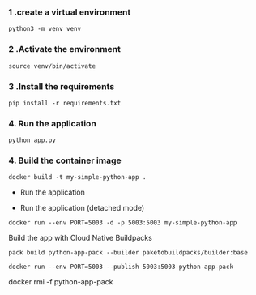 ### 1 .create a virtual environment
```
python3 -m venv venv
```

### 2 .Activate the environment
```
source venv/bin/activate
```

### 3 .Install the requirements
```
pip install -r requirements.txt
```

### 4. Run the application
`python app.py`

### 4. Build the container image
`docker build -t my-simple-python-app .`

- Run the application

- Run the application (detached mode)
```
docker run --env PORT=5003 -d -p 5003:5003 my-simple-python-app
```

Build the app with Cloud Native Buildpacks
```
pack build python-app-pack --builder paketobuildpacks/builder:base
```

```
docker run --env PORT=5003 --publish 5003:5003 python-app-pack
```

docker rmi -f python-app-pack
